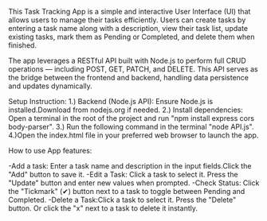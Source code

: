 This Task Tracking App is a simple and interactive User Interface (UI) that allows users to manage their tasks efficiently. Users can create tasks by entering a task name along with a description, view their task list, update existing tasks, mark them as Pending or Completed, and delete them when finished.

The app leverages a RESTful API built with Node.js to perform full CRUD operations — including POST, GET, PATCH, and DELETE. This API serves as the bridge between the frontend and backend, handling data persistence and updates dynamically.

Setup Instruction:
1.) Backend (Node.js API): Ensure Node.js is installed.Download from nodejs.org if needed.
2.) Install dependencies: Open a terminal in the root of the project and run "npm install express cors body-parser".
3.) Run the following command in the terminal "node API.js".
4.)Open the index.html file in your preferred web browser to launch the app.


How to use App features: 

-Add a task: Enter a task name and description in the input fields.Click the "Add" button to save it.
-Edit a Task: Click a task to select it. Press the "Update" button and enter new values when prompted.
-Check Status: Click the "Tickmark" (✔) button next to a task to toggle between Pending and Completed.
-Delete a Task:Click a task to select it. Press the "Delete" button. Or click the "x" next to a task to delete it instantly.

